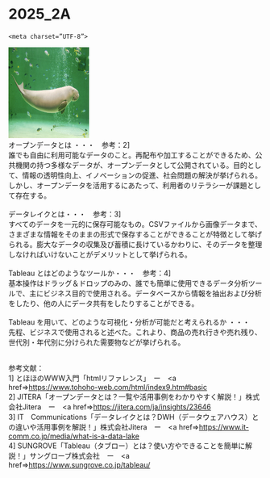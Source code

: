 # 2025_2A

<html land="ja"> 
<head>
   
    <meta charset=”UTF-8”> 
<title>課題 </title> 
</head> 
<body> 
    <img src="ジュゴン.jpg" alt="イラスト２" width=160 height=180><br>
オープンデータとは ・・・　参考：2]
<br>誰でも自由に利用可能なデータのこと。再配布や加工することができるため、公共機関の持つ多様なデータが、オープンデータとして公開されている。目的として、情報の透明性向上、イノベーションの促進、社会問題の解決が挙げられる。しかし、オープンデータを活用するにあたって、利用者のリテラシーが課題として存在する。
<br><br>
データレイクとは・・・　参考：3]<br>すべてのデータを一元的に保存可能なもの。CSVファイルから画像データまで、さまざまな情報をそのままの形式で保存することができることが特徴として挙げられる。膨大なデータの収集及び蓄積に長けているかわりに、そのデータを整理しなければいけないことがデメリットとして挙げられる。
<br><br>
Tableau とはどのようなツールか・・・　参考：4]<br>基本操作はドラッグ＆ドロップのみの、誰でも簡単に使用できるデータ分析ツールで、主にビジネス目的で使用される。データベースから情報を抽出および分析をしたり、他の人にデータ共有をしたりすることができる。
<br><br>
Tableau を用いて、どのような可視化・分析が可能だと考えられるか ・・・<br>
先程、ビジネスで使用されると述べた。これより、商品の売れ行きや売れ残り、世代別・年代別に分けられた需要物などが挙げられる。<br><br>

参考文献：<br>
1] とほほのWWW入門「htmlリファレンス」　ー　<a href=>https://www.tohoho-web.com/html/index9.htm#basic</a>  <br>
2] JITERA「オープンデータとは？一覧や活用事例をわかりやすく解説！」株式会社Jitera　ー　<a href=>https://jitera.com/ja/insights/23646</a>  <br>
3] IT　Communications「データレイクとは？DWH（データウェアハウス）との違いや活用事例を解説！」株式会社Jitera　ー　<a href=>https://www.it-comm.co.jp/media/what-is-a-data-lake</a>  <br>
4] SUNGROVE「Tableau（タブロー）とは？使い方やできることを簡単に解説！」サングローブ株式会社　ー　<a href=>https://www.sungrove.co.jp/tableau/</a>  <br>

</body> 
</html> 